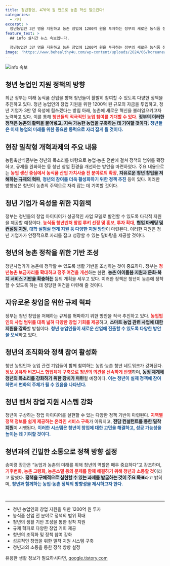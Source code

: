 ```yaml
---
title: 청년창업, 470억 원 펀드로 농촌 혁신 일으킨다!
categories:
  - 기타
excerpt: >
  청년농업인 3만 명을 지원하고 농촌 창업에 1200억 원을 투자하는 정부의 새로운 농식품 정책! 청년 아이디어를 바탕으로 농업 혁신을 이끌어낼 52개 과제의 자세한 내용을 만나보세요!
feature_text: >
  ## info 실시간 뉴스 속보입니다.

  청년농업인 3만 명을 지원하고 농촌 창업에 1200억 원을 투자하는 정부의 새로운 농식품 정책! 청년 아이디어를 바탕으로 농업 혁신을 이끌어낼 52개 과제의 자세한 내용을 만나보세요!
image: 'https://www.behealthy4u.com/wp-content/uploads/2024/06/koreanews.jpg'
---
```


<p><img src="https://www.behealthy4u.com/wp-content/uploads/2024/06/koreanews.jpg" alt="info 속보" /></p>

<h2 data-ke-size="size26">청년 농업인 지원 정책의 방향</h2>

<p data-ke-size="size16">최근 정부는 미래 농식품 산업을 향해 청년들이 활발히 참여할 수 있도록 다양한 정책을 추진하고 있다. 청년 농업인의 창업 지원을 위한 1200억 원 규모의 자금을 투입하고, 청년 기업가 3만 명 육성에 힘쓰겠다는 방침 아래, 농촌에 새로운 혁신을 불러일으키고자 노력하고 있다. 이를 통해 <b><span style="color: #ee2323;">청년들의 적극적인 농업 참여를 기대할 수 있다.</span></b> <b><span style="background-color: #21538527;">정부의 이러한 정책은 농촌의 활력을 불어넣고, 지속 가능한 농업을 구축하는 데 기여할 것이다.</span></b> <b><span style="color: #1a5490;">청년들은 이제 농업의 미래를 위한 중요한 동력으로 자리 잡게 될 것이다.</span></b></p>

<h2 data-ke-size="size26">현장 밀착형 개혁과제의 주요 내용</h2>

<p data-ke-size="size16">농림축산식품부는 청년의 목소리를 바탕으로 농업·농촌 전반에 걸쳐 정책의 범위를 확장하고, 규제를 완화하는 등 청년 창업 환경을 개선하는 방안을 마련하였다. 주요 내용으로는 <b><span style="color: #ee2323;">농업 생산 중심에서 농식품 산업 가치사슬 전 분야로의 확장</span></b>, <b><span style="background-color: #21538527;">자유로운 청년 창업을 저해하는 규제의 혁파</span></b>, <b><span style="color: #1a5490;">청년의 참여를 더욱 활성화하기 위한 정책 추진</span></b> 등이 있다. 이러한 방향성은 청년이 농촌의 주역으로 자리 잡는 데 기여할 것이다.</p>

<h2 data-ke-size="size26">청년 기업가 육성을 위한 지원책</h2>

<p data-ke-size="size16">정부는 청년들의 창업 아이디어가 성공적인 사업 모델로 발전할 수 있도록 다각적 지원을 제공할 예정이다. <b><span style="color: #ee2323;">농식품 청년벤처 창업 루키 선정 및 홍보, 투자 확대</span></b>, <b><span style="background-color: #21538527;">협업 마케팅 및 컨설팅 지원</span></b>, <b><span style="color: #1a5490;">대학 실험실 연계 지원 등 다양한 지원 방안</span></b>이 마련된다. 이러한 지원은 청년 기업가가 안정적으로 자리를 잡고 성장할 수 있는 밑바탕을 제공할 것이다.</p>

<h2 data-ke-size="size26">청년의 농촌 정착을 위한 기반 조성</h2>

<p data-ke-size="size16">청년사업가가 농촌에 정착할 수 있도록 생활 기반을 조성하는 것이 중요하다. 정부는 <b><span style="color: #ee2323;">청년농촌 보금자리를 확대하고 정주 여건을 개선</span></b>하는 한편, <b><span style="background-color: #21538527;">농촌 아이돌봄 지원과 문화·복지 서비스 기반을 확충하는</span></b> 등의 계획을 세우고 있다. 이러한 정책은 청년이 농촌에 정착할 수 있도록 하는 데 정당한 여건을 마련해 줄 것이다.</p>

<h2 data-ke-size="size26">자유로운 창업을 위한 규제 혁파</h2>

<p data-ke-size="size16">정부는 청년 창업을 저해하는 규제를 혁파하기 위한 방안을 적극 추진하고 있다. <b><span style="color: #ee2323;">농업법인의 사업 범위를 대폭 넓혀 다양한 창업 기회를 제공</span></b>하고, <b><span style="background-color: #21538527;">스마트 농업 관련 사업에 대한 지원을 강화</span></b>할 방침이다. <b><span style="color: #1a5490;">청년 농업인들이 새로운 산업에 진출할 수 있도록 다양한 방안을 모색</span></b>하고 있다.</p>

<h2 data-ke-size="size26">청년의 조직화와 정책 참여 활성화</h2>

<p data-ke-size="size16">청년 농업인과 농업 관련 기업들이 함께 참여하는 농업·농촌 청년 네트워크가 강화된다. <b><span style="color: #ee2323;">정보 공유와 비즈니스 협업체계 구축으로 청년의 의견을 신속하게 반영</span></b>하며, <b><span style="background-color: #21538527;">농정 체계에 청년의 목소리를 강화하기 위한 장치가 마련</span></b>될 예정이다. <b><span style="color: #1a5490;">이는 청년이 실제 정책에 참여하면서 변화의 주체가 될 수 있음을 나타낸다.</span></b></p>

<h2 data-ke-size="size26">청년 벤처 창업 지원 시스템 강화</h2>

<p data-ke-size="size16">청년이 구상하는 창업 아이디어를 실현할 수 있는 다양한 정책 기반이 마련된다. <b><span style="color: #ee2323;">지역별 정책 정보를 쉽게 제공하는 온라인 서비스 구축</span></b>가 이뤄지고, <b><span style="background-color: #21538527;">전담 컨설턴트를 통한 밀착 지원</span></b>이 시행된다. <b><span style="color: #1a5490;">이러한 시스템은 청년이 창업에 대한 고민을 해결하고, 성공 가능성을 높이는 데 기여할 것이다.</span></b></p>

<h2 data-ke-size="size26">청년과의 긴밀한 소통으로 정책 방향 설정</h2>

<p data-ke-size="size16">송미령 장관은 “농업과 농촌의 미래를 위해 청년의 역할은 매우 중요하다”고 강조하며, <b><span style="color: #ee2323;">기후변화, 농촌 고령화, 농촌소멸 등의 문제를 함께 해결하기 위해 청년과 소통할 것</span></b>이라고 말했다. <b><span style="background-color: #21538527;">정책을 구체적으로 실현할 수 있는 과제를 발굴하는 것이 주요 목표</span></b>라고 밝히며, <b><span style="color: #1a5490;">청년과 함께하는 농업·농촌 정책의 방향성을 제시하고자 한다.</span></b></p>

<p data-ke-size="size16">&nbsp;</p>

<hr>

<ul>
<li>청년 농업인의 창업 지원을 위한 1200억 원 투자</li>
<li>농식품 산업 전 분야로 정책의 범위 확대</li>
<li>청년의 생활 기반 조성을 통한 정착 지원</li>
<li>규제 혁파로 다양한 창업 기회 제공</li>
<li>청년의 조직화 및 정책 참여 강화</li>
<li>성공적인 창업을 위한 밀착 지원 시스템 구축</li>
<li>청년과의 소통을 통한 정책 방향 설정</li>
</ul>

<p data-ke-size="size16"></p>
유용한 생활 정보가 필요하시다면, <a href="https://qoogle.tistory.com" rel="dofollow">qoogle.tistory.com</a>


